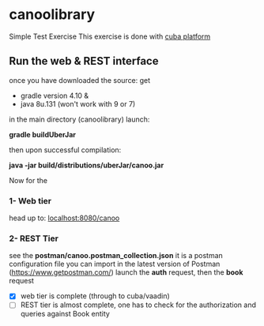 # canoolibrary
Simple Test Exercise
This exercise is done with [cuba platform](https://www.cuba-platform.com/)

## Run the web & REST interface
once you have downloaded the source:
get 
- gradle version 4.10 & 
- java 8u.131 (won't work with 9 or 7)

in the main directory (canoolibrary)
launch:

**gradle buildUberJar**

then upon successful compilation:

**java -jar build/distributions/uberJar/canoo.jar**

Now for the 

### 1- Web tier
head up to:
[localhost:8080/canoo](http://localhost:8080/canoo)

### 2- REST Tier
see the 
**postman/canoo.postman_collection.json**
it is a postman configuration file you can import in the latest version of Postman (https://www.getpostman.com/)
launch the **auth** request,
then the **book** request

- [x] web tier is complete (through to cuba/vaadin)
- [ ] REST tier is almost complete, one has to check for the authorization and queries against Book entity
